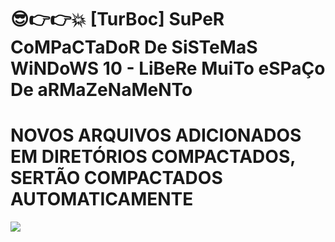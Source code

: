 # 😎👉👉💥 [TurBoc] SuPeR CoMPaCTaDoR De SiSTeMaS WiNDoWS 10 - LiBeRe MuiTo eSPaÇo De aRMaZeNaMeNTo
<h1>NOVOS ARQUIVOS ADICIONADOS EM DIRETÓRIOS COMPACTADOS, SERTÃO COMPACTADOS AUTOMATICAMENTE</h1>
<img src="https://github.com/ostonprata/TurBoc/blob/main/TurBoc.png">
